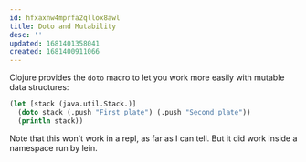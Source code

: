 ```yaml
---
id: hfxaxnw4mprfa2qllox8awl
title: Doto and Mutability
desc: ''
updated: 1681401358041
created: 1681400911066
---
```

Clojure provides the `doto` macro to let you work more easily with mutable data structures:

```clojure
(let [stack (java.util.Stack.)]
  (doto stack (.push "First plate") (.push "Second plate"))
  (println stack))
```

Note that this won't work in a repl, as far as I can tell. But it did work inside a namespace run by lein. 